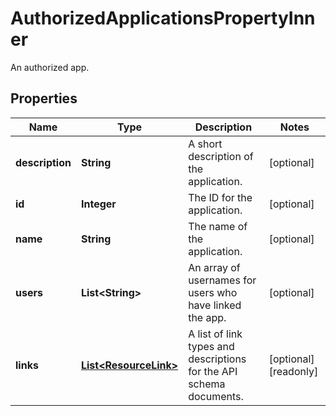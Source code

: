 

# AuthorizedApplicationsPropertyInner

An authorized app.

## Properties

| Name | Type | Description | Notes |
|------------ | ------------- | ------------- | -------------|
|**description** | **String** | A short description of the application. |  [optional] |
|**id** | **Integer** | The ID for the application. |  [optional] |
|**name** | **String** | The name of the application. |  [optional] |
|**users** | **List&lt;String&gt;** | An array of usernames for users who have linked the app. |  [optional] |
|**links** | [**List&lt;ResourceLink&gt;**](ResourceLink.md) | A list of link types and descriptions for the API schema documents. |  [optional] [readonly] |




